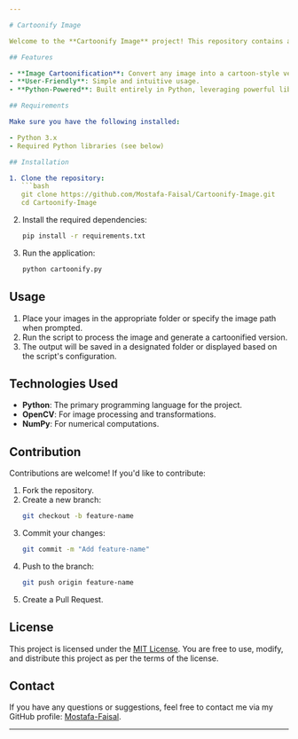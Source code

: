 ```yaml
---

# Cartoonify Image

Welcome to the **Cartoonify Image** project! This repository contains a Python-based application that transforms images into cartoon-like representations using computer vision techniques. The goal of this project is to provide a fun and creative way to process images.

## Features

- **Image Cartoonification**: Convert any image into a cartoon-style version.
- **User-Friendly**: Simple and intuitive usage.
- **Python-Powered**: Built entirely in Python, leveraging powerful libraries for image processing.

## Requirements

Make sure you have the following installed:

- Python 3.x
- Required Python libraries (see below)

## Installation

1. Clone the repository:
   ```bash
   git clone https://github.com/Mostafa-Faisal/Cartoonify-Image.git
   cd Cartoonify-Image
   ```

2. Install the required dependencies:
   ```bash
   pip install -r requirements.txt
   ```

3. Run the application:
   ```bash
   python cartoonify.py
   ```

## Usage

1. Place your images in the appropriate folder or specify the image path when prompted.
2. Run the script to process the image and generate a cartoonified version.
3. The output will be saved in a designated folder or displayed based on the script's configuration.

## Technologies Used

- **Python**: The primary programming language for the project.
- **OpenCV**: For image processing and transformations.
- **NumPy**: For numerical computations.

## Contribution

Contributions are welcome! If you'd like to contribute:

1. Fork the repository.
2. Create a new branch:
   ```bash
   git checkout -b feature-name
   ```
3. Commit your changes:
   ```bash
   git commit -m "Add feature-name"
   ```
4. Push to the branch:
   ```bash
   git push origin feature-name
   ```
5. Create a Pull Request.

## License

This project is licensed under the [MIT License](LICENSE). You are free to use, modify, and distribute this project as per the terms of the license.

## Contact

If you have any questions or suggestions, feel free to contact me via my GitHub profile: [Mostafa-Faisal](https://github.com/Mostafa-Faisal).

---
```

